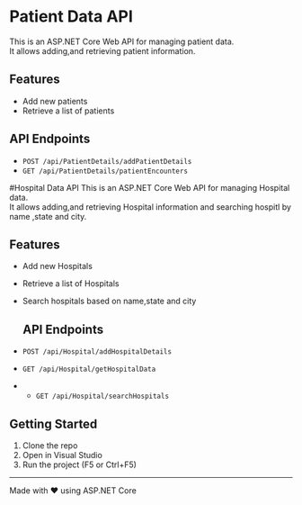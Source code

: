 # Patient Data API

This is an ASP.NET Core Web API for managing patient data.  
It allows adding,and retrieving patient information.

## Features

- Add new patients
- Retrieve a list of patients

## API Endpoints

- `POST /api/PatientDetails/addPatientDetails`
- `GET /api/PatientDetails/patientEncounters`


#Hospital Data API
This is an ASP.NET Core Web API for managing Hospital data.  
It allows adding,and retrieving Hospital information and searching hospitl by name ,state and city.

## Features

- Add new Hospitals
- Retrieve a list of Hospitals
- Search hospitals based on name,state and city

  ## API Endpoints

- `POST /api/Hospital/addHospitalDetails`
- `GET /api/Hospital/getHospitalData`
- - `GET /api/Hospital/searchHospitals`


## Getting Started

1. Clone the repo
2. Open in Visual Studio
3. Run the project (F5 or Ctrl+F5)

---

Made with ❤️ using ASP.NET Core
